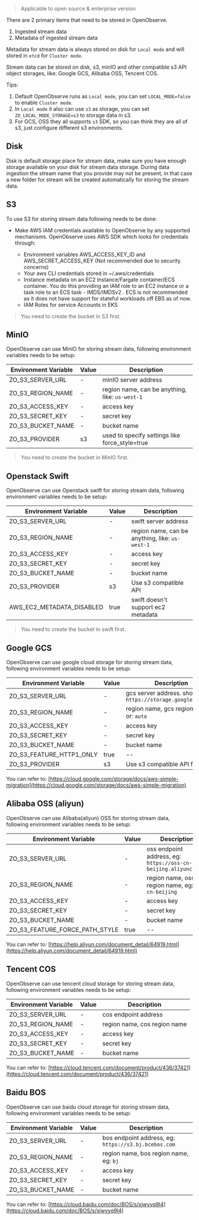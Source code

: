 > Applicable to open source & enterprise version

There are 2 primary items that need to be stored in OpenObserve. 

1. Ingested stream data
1. Metadata of ingested stream data

Metadata for stream data is always stored on disk for `Local mode` and will stored in `etcd` for `Cluster mode`.

Stream data can be stored on disk, s3, minIO and other compatible s3 API object storages, like: Google GCS, Alibaba OSS, Tencent COS. 

Tips:

1. Default OpenObserve runs as `Local mode`, you can set `LOCAL_MODE=false` to enable `Cluster mode`.
1. In `Local mode` it also can use `s3` as storage, you can set `ZO_LOCAL_MODE_STORAGE=s3` to storage data in s3.
1. For GCS, OSS they all supports `s3` SDK, so you can think they are all of s3, just configure different s3 environments.

## Disk

Disk is default storage place for stream data, make sure you have enough storage available on your disk for stream data storage. During data ingestion the stream name that you provide may not be present, in that case a new folder for stream will be created automatically for storing the stream data.

## S3

To use S3 for storing stream data following needs to be done:

* Make AWS IAM credentials available to OpenObserve by any supported mechanisms. OpenObserve uses AWS SDK which looks for credentials through:

    - Environment variables AWS_ACCESS_KEY_ID and AWS_SECRET_ACCESS_KEY (Not recommended due to security concerns)
    - Your aws CLI credentials stored in ~/.aws/credentials
    - Instance metadata on an EC2 Instance/Fargate container/ECS container. You do this providing an IAM role to an EC2 instance or a task role to an ECS task - IMDS/IMDSv2 . ECS is not recommended as it does not have support for stateful workloads off EBS as of now.
    - IAM Roles for service Accounts in EKS

> You need to create the bucket in S3 first.

## MinIO

OpenObserve can use MinIO for storing stream data, following environment variables needs to be setup:

| Environment Variable        | Value    | Description                                     |
| --------------------------- | -------- | ----------------------------------------------- |
| ZO_S3_SERVER_URL            | -        | minIO server address                            |
| ZO_S3_REGION_NAME           | -        | region name, can be anything, like: `us-west-1` |
| ZO_S3_ACCESS_KEY            | -        | access key                                      |
| ZO_S3_SECRET_KEY            | -        | secret key                                      |
| ZO_S3_BUCKET_NAME           | -        | bucket name                                     |
| ZO_S3_PROVIDER              | s3       | used to specify settings like force_style=true  |

> You need to create the bucket in MinIO first.

## Openstack Swift

OpenObserve can use Openstack swift for storing stream data, following environment variables needs to be setup:

| Environment Variable        | Value    | Description                                     |
| --------------------------- | -------- | ----------------------------------------------- |
| ZO_S3_SERVER_URL            | -        | swift server address                            |
| ZO_S3_REGION_NAME           | -        | region name, can be anything, like: `us-west-1` |
| ZO_S3_ACCESS_KEY            | -        | access key                                      |
| ZO_S3_SECRET_KEY            | -        | secret key                                      |
| ZO_S3_BUCKET_NAME           | -        | bucket name                                     |
| ZO_S3_PROVIDER              | s3       | Use s3 compatible API                           |
| AWS_EC2_METADATA_DISABLED   | true     | swift doesn't support ec2 metadata              |

> You need to create the bucket in swift first.

## Google GCS

OpenObserve can use google cloud storage for storing stream data, following environment variables needs to be setup:

| Environment Variable        | Value    | Description                                     |
| --------------------------- | -------- | ----------------------------------------------- |
| ZO_S3_SERVER_URL            | -        | gcs server address. should be: `https://storage.googleapis.com` |
| ZO_S3_REGION_NAME           | -        | region name, gcs region name, or: `auto` |
| ZO_S3_ACCESS_KEY            | -        | access key                                      |
| ZO_S3_SECRET_KEY            | -        | secret key                                      |
| ZO_S3_BUCKET_NAME           | -        | bucket name                                     |
| ZO_S3_FEATURE_HTTP1_ONLY    | true     | --                                              |
| ZO_S3_PROVIDER              | s3       | Use s3 compatible API for gcp                   |

You can refer to: [https://cloud.google.com/storage/docs/aws-simple-migration](https://cloud.google.com/storage/docs/aws-simple-migration)

## Alibaba OSS (aliyun)

OpenObserve can use Alibaba(aliyun) OSS for storing stream data, following environment variables needs to be setup:

| Environment Variable        | Value    | Description                                     |
| --------------------------- | -------- | ----------------------------------------------- |
| ZO_S3_SERVER_URL            | -        | oss endpoint address, eg: `https://oss-cn-beijing.aliyuncs.com` |
| ZO_S3_REGION_NAME           | -        | region name, oss region name, eg: `oss-cn-beijing` |
| ZO_S3_ACCESS_KEY            | -        | access key                                      |
| ZO_S3_SECRET_KEY            | -        | secret key                                      |
| ZO_S3_BUCKET_NAME           | -        | bucket name                                     |
| ZO_S3_FEATURE_FORCE_PATH_STYLE | true  | --                                              |

You can refer to: [https://help.aliyun.com/document_detail/64919.html](https://help.aliyun.com/document_detail/64919.html)

## Tencent COS

OpenObserve can use tencent cloud storage for storing stream data, following environment variables needs to be setup:

| Environment Variable        | Value    | Description                                     |
| --------------------------- | -------- | ----------------------------------------------- |
| ZO_S3_SERVER_URL            | -        | cos endpoint address                            |
| ZO_S3_REGION_NAME           | -        | region name, cos region name                    |
| ZO_S3_ACCESS_KEY            | -        | access key                                      |
| ZO_S3_SECRET_KEY            | -        | secret key                                      |
| ZO_S3_BUCKET_NAME           | -        | bucket name                                     |

You can refer to: [https://cloud.tencent.com/document/product/436/37421](https://cloud.tencent.com/document/product/436/37421)

## Baidu BOS

OpenObserve can use baidu cloud storage for storing stream data, following environment variables needs to be setup:

| Environment Variable        | Value    | Description                                     |
| --------------------------- | -------- | ----------------------------------------------- |
| ZO_S3_SERVER_URL            | -        | bos endpoint address, eg: `https://s3.bj.bcebos.com` |
| ZO_S3_REGION_NAME           | -        | region name, bos region name, eg: `bj`          |
| ZO_S3_ACCESS_KEY            | -        | access key                                      |
| ZO_S3_SECRET_KEY            | -        | secret key                                      |
| ZO_S3_BUCKET_NAME           | -        | bucket name                                     |

You can refer to: [https://cloud.baidu.com/doc/BOS/s/xjwvyq9l4](https://cloud.baidu.com/doc/BOS/s/xjwvyq9l4)
